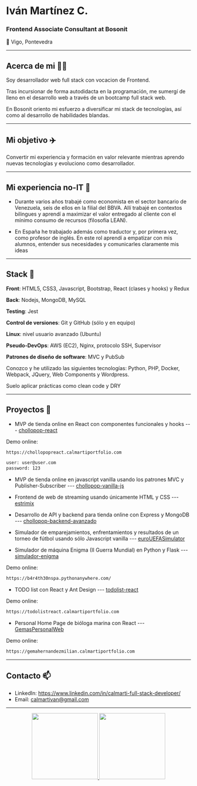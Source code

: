 # Iván Martínez C.  
### Frontend Associate Consultant at Bosonit

 :house_with_garden: Vigo, Pontevedra
 
<!-- :trolleybus: Disponibilidad inmediata para cambiar de ciudad :heavy_check_mark: -->

---

## Acerca de mi :raising_hand_man:
Soy desarrollador web full stack con vocacion de Frontend. 

Tras incursionar de forma autodidacta en la programación, me sumergí de lleno en el desarrollo web a través de un bootcamp full stack web. 

En Bosonit oriento mi esfuerzo a diversificar mi stack de tecnologías, así como al desarrollo de habilidades blandas. 

---

## Mi objetivo :airplane:
Convertir mi experiencia y formación en valor relevante mientras aprendo nuevas tecnologías y evoluciono como desarrollador. 


---

## Mi experiencia no-IT :bank:

- Durante varios años trabajé como economista en el sector bancario de Venezuela, seis de ellos en la filial del BBVA. 
Allí trabajé en contextos bilingues y aprendí a maximizar el valor entregado al cliente con el mínimo consumo de recursos 
(filosofía LEAN). 

- En España he trabajado además como traductor y, por primera vez, como profesor de inglés. En este rol aprendí a empatizar con mis alumnos, entender sus necesidades y comunicarles claramente mis ideas

---

## Stack :martial_arts_uniform:

**Front**: HTML5, CSS3, Javascript, Bootstrap, React (clases y hooks) y Redux

**Back**: Nodejs, MongoDB, MySQL

**Testing**: Jest

**Control de versiones**: Git y GitHub (sólo y en equipo)

**Linux**: nivel usuario avanzado (Ubuntu)

**Pseudo-DevOps**: AWS (EC2), Nginx, protocolo SSH, Supervisor  

**Patrones de diseño de software**: MVC y PubSub

Conozco y he utilizado las siguientes tecnologías: Python, PHP, Docker, Webpack, JQuery, Web Components y Wordpress.

Suelo aplicar prácticas como clean code y DRY

---

## Proyectos :mega: 

- MVP de tienda online en React con componentes funcionales y hooks  ---  [chollopop-react](https://github.com/calmarti/chollopop-react)

Demo online:

```sh
https://chollopopreact.calmartiportfolio.com
```

```sh 
user: user@user.com
password: 123
```

- MVP de tienda online en javascript vanilla usando los patrones MVC y Publisher-Subscriber  --- [chollopop-vanilla-js](https://github.com/calmarti/chollopop-vanilla-js)

- Frontend de web de streaming usando únicamente HTML y CSS  --- [estrimix](https://github.com/calmarti/estrimix)

<!-- -Extensión de "chollopop-react" usando Redux (chollopop-react-redux)-->

- Desarrollo de API y backend para tienda online con Express y MongoDB  ---  [chollopop-backend-avanzado](https://github.com/calmarti/chollopop-backend-avanzado)

- Simulador de emparejamientos, enfrentamientos y resultados de un torneo de fútbol usando sólo Javascript vanilla --- [euroUEFASimulator](https://github.com/calmarti/euroUEFASimulator)


- Simulador de máquina Enigma (II Guerra Mundial) en Python y Flask  --- [simulador-enigma](https://github.com/calmarti/Enigma-flask)

Demo online:
```sh
https://b4r4th30nspa.pythonanywhere.com/
```

- TODO list con React y Ant Design  --- [todolist-react](https://github.com/calmarti/todolist-react)

Demo online:
```sh
https://todolistreact.calmartiportfolio.com
```

- Personal Home Page de bióloga marina con React  --- [GemasPersonalWeb](https://github.com/calmarti/GemasPersonalWeb)

Demo online:
```sh
https://gemahernandezmilian.calmartiportfolio.com
```

---

## Contacto  📫
- LinkedIn: https://www.linkedin.com/in/calmarti-full-stack-developer/
- Email: calmartivan@gmail.com

---

<!--**calmarti/calmarti** is a ✨ _special_ ✨ repository because its `README.md` (this file) appears on your GitHub profile.-->

<p align="center">
<a href="https://github.com/[calmarti]">
  <img height="180em" src="https://github-readme-stats-eight-theta.vercel.app/api?username=calmarti&show_icons=true&theme=algolia&include_all_commits=true&count_private=true"/>
  <img height="180em" src="https://github-readme-stats-eight-theta.vercel.app/api/top-langs/?username=calmarti&layout=compact&langs_count=8&theme=algolia"/>
</a>
</p>
